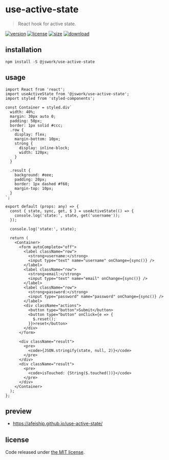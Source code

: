 # use-active-state
> React hook for active state.

[![version][version-image]][version-url]
[![license][license-image]][license-url]
[![size][size-image]][size-url]
[![download][download-image]][download-url]

## installation
```shell
npm install -S @jswork/use-active-state
```

## usage
  ```tsx
  import React from 'react';
  import useActiveState from '@jswork/use-active-state';
  import styled from 'styled-components';

  const Container = styled.div`
    width: 40%;
    margin: 30px auto 0;
    padding: 50px;
    border: 1px solid #ccc;
    .row {
      display: flex;
      margin-bottom: 10px;
      strong {
        display: inline-block;
        width: 120px;
      }
    }

    .result {
      background: #eee;
      padding: 20px;
      border: 1px dashed #f60;
      margin-top: 10px;
    }
  `;

  export default (props: any) => {
    const { state, sync, get, $ } = useActiveState(() => {
      console.log('state:', state, get('username'));
    });

    console.log('state:', state);

    return (
      <Container>
        <form autoComplete="off">
          <label className="row">
            <strong>username:</strong>
            <input type="text" name="username" onChange={sync()} />
          </label>
          <label className="row">
            <strong>email:</strong>
            <input type="text" name="email" onChange={sync()} />
          </label>
          <label className="row">
            <strong>password:</strong>
            <input type="password" name="password" onChange={sync()} />
          </label>
          <div className="actions">
            <button type="button">Submit</button>
            <button type="button" onClick={e => {
              $.reset();
            }}>reset</button>
          </div>
        </form>

        <div className="result">
          <pre>
            <code>{JSON.stringify(state, null, 2)}</code>
          </pre>
        </div>
        <div className="result">
          <pre>
            <code>isTouched: {String($.touched())}</code>
          </pre>
        </div>
      </Container>
    );
  };
  ```

## preview
- https://afeiship.github.io/use-active-state/

## license
Code released under [the MIT license](https://github.com/afeiship/use-active-state/blob/master/LICENSE.txt).

[version-image]: https://img.shields.io/npm/v/@jswork/use-active-state
[version-url]: https://npmjs.org/package/@jswork/use-active-state

[license-image]: https://img.shields.io/npm/l/@jswork/use-active-state
[license-url]: https://github.com/afeiship/use-active-state/blob/master/LICENSE.txt

[size-image]: https://img.shields.io/bundlephobia/minzip/@jswork/use-active-state
[size-url]: https://github.com/afeiship/use-active-state/blob/master/dist/use-active-state.min.js

[download-image]: https://img.shields.io/npm/dm/@jswork/use-active-state
[download-url]: https://www.npmjs.com/package/@jswork/use-active-state
